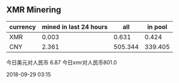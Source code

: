 ## XMR Minering

|currency|mined in last 24 hours|all|in pool|
|---|---|---|---|
|XMR|0.003|0.631|0.424|
|CNY|2.361|505.344|339.405|

今日美元对人民币 6.87	今日xmr对人民币801.0


2018-09-29 03:15